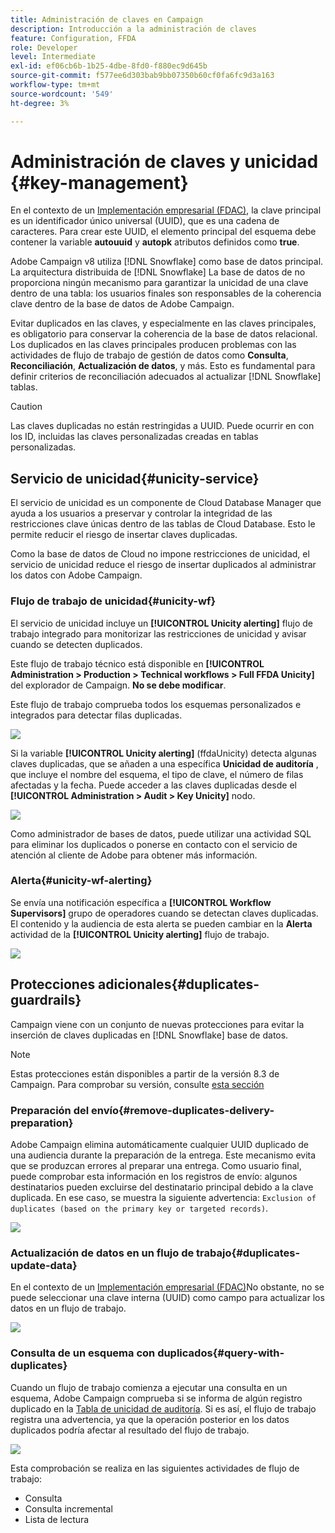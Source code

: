 ```yaml
---
title: Administración de claves en Campaign
description: Introducción a la administración de claves
feature: Configuration, FFDA
role: Developer
level: Intermediate
exl-id: ef06cb6b-1b25-4dbe-8fd0-f880ec9d645b
source-git-commit: f577ee6d303bab9bb07350b60cf0fa6fc9d3a163
workflow-type: tm+mt
source-wordcount: '549'
ht-degree: 3%

---
```


# Administración de claves y unicidad {#key-management}

En el contexto de un [Implementación empresarial (FDAC)](enterprise-deployment.md), la clave principal es un identificador único universal (UUID), que es una cadena de caracteres. Para crear este UUID, el elemento principal del esquema debe contener la variable **autouuid** y **autopk** atributos definidos como **true**.

Adobe Campaign v8 utiliza [!DNL Snowflake] como base de datos principal. La arquitectura distribuida de [!DNL Snowflake] La base de datos de no proporciona ningún mecanismo para garantizar la unicidad de una clave dentro de una tabla: los usuarios finales son responsables de la coherencia clave dentro de la base de datos de Adobe Campaign.

Evitar duplicados en las claves, y especialmente en las claves principales, es obligatorio para conservar la coherencia de la base de datos relacional. Los duplicados en las claves principales producen problemas con las actividades de flujo de trabajo de gestión de datos como **Consulta**, **Reconciliación**, **Actualización de datos**, y más. Esto es fundamental para definir criterios de reconciliación adecuados al actualizar [!DNL Snowflake] tablas.


>[!CAUTION]
>
>Las claves duplicadas no están restringidas a UUID. Puede ocurrir en con los ID, incluidas las claves personalizadas creadas en tablas personalizadas.


## Servicio de unicidad{#unicity-service}

El servicio de unicidad es un componente de Cloud Database Manager que ayuda a los usuarios a preservar y controlar la integridad de las restricciones clave únicas dentro de las tablas de Cloud Database. Esto le permite reducir el riesgo de insertar claves duplicadas.

Como la base de datos de Cloud no impone restricciones de unicidad, el servicio de unicidad reduce el riesgo de insertar duplicados al administrar los datos con Adobe Campaign.

### Flujo de trabajo de unicidad{#unicity-wf}

El servicio de unicidad incluye un **[!UICONTROL Unicity alerting]** flujo de trabajo integrado para monitorizar las restricciones de unicidad y avisar cuando se detecten duplicados.

Este flujo de trabajo técnico está disponible en **[!UICONTROL Administration > Production > Technical workflows > Full FFDA Unicity]** del explorador de Campaign. **No se debe modificar**.

Este flujo de trabajo comprueba todos los esquemas personalizados e integrados para detectar filas duplicadas.

![](assets/unicity-alerting-wf.png)

Si la variable **[!UICONTROL Unicity alerting]** (ffdaUnicity) detecta algunas claves duplicadas, que se añaden a una específica **Unicidad de auditoría** , que incluye el nombre del esquema, el tipo de clave, el número de filas afectadas y la fecha. Puede acceder a las claves duplicadas desde el **[!UICONTROL Administration > Audit > Key Unicity]** nodo.

![](assets/unicity-table.png)

Como administrador de bases de datos, puede utilizar una actividad SQL para eliminar los duplicados o ponerse en contacto con el servicio de atención al cliente de Adobe para obtener más información.

### Alerta{#unicity-wf-alerting}

Se envía una notificación específica a **[!UICONTROL Workflow Supervisors]** grupo de operadores cuando se detectan claves duplicadas. El contenido y la audiencia de esta alerta se pueden cambiar en la **Alerta** actividad de la **[!UICONTROL Unicity alerting]** flujo de trabajo.

![](assets/wf-alert-activity.png)


## Protecciones adicionales{#duplicates-guardrails}

Campaign viene con un conjunto de nuevas protecciones para evitar la inserción de claves duplicadas en [!DNL Snowflake] base de datos.

>[!NOTE]
>
>Estas protecciones están disponibles a partir de la versión 8.3 de Campaign. Para comprobar su versión, consulte [esta sección](../start/compatibility-matrix.md#how-to-check-your-campaign-version-and-buildversion)

### Preparación del envío{#remove-duplicates-delivery-preparation}

Adobe Campaign elimina automáticamente cualquier UUID duplicado de una audiencia durante la preparación de la entrega. Este mecanismo evita que se produzcan errores al preparar una entrega. Como usuario final, puede comprobar esta información en los registros de envío: algunos destinatarios pueden excluirse del destinatario principal debido a la clave duplicada. En ese caso, se muestra la siguiente advertencia: `Exclusion of duplicates (based on the primary key or targeted records)`.

![](assets/exclusion-duplicates-log.png)

### Actualización de datos en un flujo de trabajo{#duplicates-update-data}

En el contexto de un [Implementación empresarial (FDAC)](enterprise-deployment.md)No obstante, no se puede seleccionar una clave interna (UUID) como campo para actualizar los datos en un flujo de trabajo.

![](assets/update-data-no-internal-key.png)

### Consulta de un esquema con duplicados{#query-with-duplicates}

Cuando un flujo de trabajo comienza a ejecutar una consulta en un esquema, Adobe Campaign comprueba si se informa de algún registro duplicado en la [Tabla de unicidad de auditoría](#unicity-wf). Si es así, el flujo de trabajo registra una advertencia, ya que la operación posterior en los datos duplicados podría afectar al resultado del flujo de trabajo.

![](assets/query-with-duplicates.png)

Esta comprobación se realiza en las siguientes actividades de flujo de trabajo:

* Consulta
* Consulta incremental
* Lista de lectura
